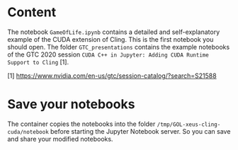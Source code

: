 # Content

The notebook `GameOfLife.ipynb` contains a detailed and self-explanatory example of the CUDA extension of Cling. This is the first notebook you should open. The folder `GTC_presentations` contains the example notebooks of the GTC 2020 session `CUDA C++ in Jupyter: Adding CUDA Runtime Support to Cling` [1].

[1] https://www.nvidia.com/en-us/gtc/session-catalog/?search=S21588

# Save your notebooks

The container copies the notebooks into the folder `/tmp/GOL-xeus-cling-cuda/notebook` before starting the Jupyter Notebook server. So you can save and share your modified notebooks.

